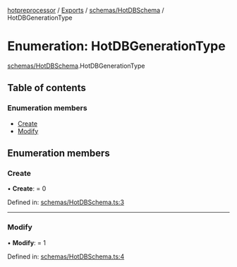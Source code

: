 [hotpreprocessor](../README.md) / [Exports](../modules.md) / [schemas/HotDBSchema](../modules/schemas_hotdbschema.md) / HotDBGenerationType

# Enumeration: HotDBGenerationType

[schemas/HotDBSchema](../modules/schemas_hotdbschema.md).HotDBGenerationType

## Table of contents

### Enumeration members

- [Create](schemas_hotdbschema.hotdbgenerationtype.md#create)
- [Modify](schemas_hotdbschema.hotdbgenerationtype.md#modify)

## Enumeration members

### Create

• **Create**: = 0

Defined in: [schemas/HotDBSchema.ts:3](https://github.com/OurFreeLight/HotPreprocessor/blob/ff92735/src/schemas/HotDBSchema.ts#L3)

___

### Modify

• **Modify**: = 1

Defined in: [schemas/HotDBSchema.ts:4](https://github.com/OurFreeLight/HotPreprocessor/blob/ff92735/src/schemas/HotDBSchema.ts#L4)
